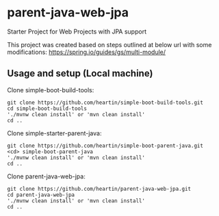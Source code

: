 # parent-java-web-jpa
Starter Project for Web Projects with JPA support

This project was created based on steps outlined at below url with some modifications:
https://spring.io/guides/gs/multi-module/

## Usage and setup (Local machine)

Clone simple-boot-build-tools: <br>
```
git clone https://github.com/heartin/simple-boot-build-tools.git
cd simple-boot-build-tools
'./mvnw clean install' or 'mvn clean install'
cd ..
```

Clone simple-starter-parent-java: <br>
```
git clone https://github.com/heartin/simple-boot-parent-java.git
<cd> simple-boot-parent-java
'./mvnw clean install' or 'mvn clean install'
cd ..
```

Clone parent-java-web-jpa: <br>
```
git clone https://github.com/heartin/parent-java-web-jpa.git
cd parent-java-web-jpa
'./mvnw clean install' or 'mvn clean install'
cd ..
```
